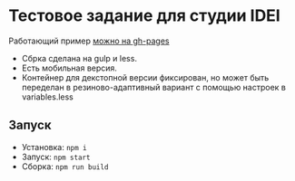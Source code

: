 # Тестовое задание для студии IDEI

Работающий пример [можно на gh-pages](https://denzakh.github.io/idei/)

* Сбрка сделана на gulp и less.
* Есть мобильная версия.
* Контейнер для декстопной версии фиксирован, но может быть переделан в резиново-адаптивный вариант с помощью настроек в variables.less

## Запуск

* Установка: `npm i`
* Запуск: `npm start`
* Сборка: `npm run build`
